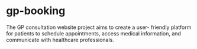 # gp-booking
The GP consultation website project aims to create a user- friendly platform for patients to schedule appointments, access medical information, and communicate with healthcare professionals.

